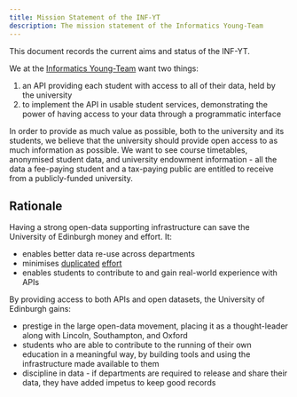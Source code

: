 ```yaml
---
title: Mission Statement of the INF-YT
description: The mission statement of the Informatics Young-Team
---
```


This document records the current aims and status of the INF-YT.

We at the [Informatics Young-Team](http://inf-yt.org.uk) want two things:

1. an API providing each student with access to all of their data, held
    by the university
2. to implement the API in usable student services, demonstrating the
    power of having access to your data through a programmatic interface


In order to provide as much value as possible, both to the university
and its students, we believe that the university should provide open
access to as much information as possible.
We want to see course timetables, anonymised student data, and university
endowment information - all the data a fee-paying student and a
tax-paying public are entitled to receive from a publicly-funded
university.


Rationale
---------

Having a strong open-data supporting infrastructure can save the
University of Edinburgh money and effort. It:

* enables better data re-use across departments
* minimises [duplicated][ted] [effort][timetab]
* enables students to contribute to and gain real-world experience with
    APIs

By providing access to both APIs and open datasets, the University of
Edinburgh gains:

* prestige in the large open-data movement, placing it as a thought-leader
    along with Lincoln, Southampton, and Oxford
* students who are able to contribute to the running of their own education
    in a meaningful way, by building tools and using the infrastructure
    made available to them
* discipline in data - if departments are required to release and share
    their data, they have added impetus to keep good records


<!-- references -->
[ted]: https://www.ted.is.ed.ac.uk/UOE1213_SWS/default.aspx
[timetab]: http://www.timetab.ed.ac.uk/
